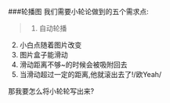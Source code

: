###轮播图
我们需要小轮论做到的五个需求点:
>1. 自动轮播
2. 小白点随着图片改变
3. 图片盒子能滑动
4. 滑动距离不够~的时候会被吸附回去
5. 当滑动超过一定的距离,他就滚出去了!/欧Yeah/

那我要怎么将小轮轮写出来?
